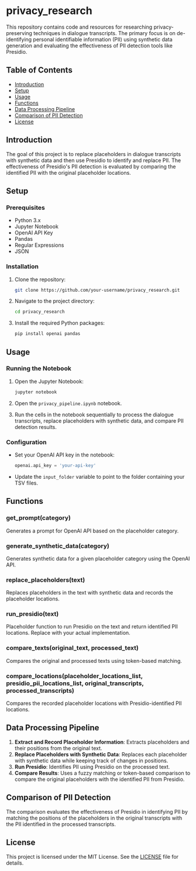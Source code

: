 # privacy_research

This repository contains code and resources for researching privacy-preserving techniques in dialogue transcripts. The primary focus is on de-identifying personal identifiable information (PII) using synthetic data generation and evaluating the effectiveness of PII detection tools like Presidio.

## Table of Contents
- [Introduction](#introduction)
- [Setup](#setup)
- [Usage](#usage)
- [Functions](#functions)
- [Data Processing Pipeline](#data-processing-pipeline)
- [Comparison of PII Detection](#comparison-of-pii-detection)
- [License](#license)

## Introduction

The goal of this project is to replace placeholders in dialogue transcripts with synthetic data and then use Presidio to identify and replace PII. The effectiveness of Presidio's PII detection is evaluated by comparing the identified PII with the original placeholder locations.

## Setup

### Prerequisites

- Python 3.x
- Jupyter Notebook
- OpenAI API Key
- Pandas
- Regular Expressions
- JSON

### Installation

1. Clone the repository:
    ```bash
    git clone https://github.com/your-username/privacy_research.git
    ```

2. Navigate to the project directory:
    ```bash
    cd privacy_research
    ```

3. Install the required Python packages:
    ```bash
    pip install openai pandas
    ```

## Usage

### Running the Notebook

1. Open the Jupyter Notebook:
    ```bash
    jupyter notebook
    ```

2. Open the `privacy_pipeline.ipynb` notebook.

3. Run the cells in the notebook sequentially to process the dialogue transcripts, replace placeholders with synthetic data, and compare PII detection results.

### Configuration

- Set your OpenAI API key in the notebook:
    ```python
    openai.api_key = 'your-api-key'
    ```

- Update the `input_folder` variable to point to the folder containing your TSV files.

## Functions

### get_prompt(category)
Generates a prompt for OpenAI API based on the placeholder category.

### generate_synthetic_data(category)
Generates synthetic data for a given placeholder category using the OpenAI API.

### replace_placeholders(text)
Replaces placeholders in the text with synthetic data and records the placeholder locations.

### run_presidio(text)
Placeholder function to run Presidio on the text and return identified PII locations. Replace with your actual implementation.

### compare_texts(original_text, processed_text)
Compares the original and processed texts using token-based matching.

### compare_locations(placeholder_locations_list, presidio_pii_locations_list, original_transcripts, processed_transcripts)
Compares the recorded placeholder locations with Presidio-identified PII locations.

## Data Processing Pipeline

1. **Extract and Record Placeholder Information**: Extracts placeholders and their positions from the original text.
2. **Replace Placeholders with Synthetic Data**: Replaces each placeholder with synthetic data while keeping track of changes in positions.
3. **Run Presidio**: Identifies PII using Presidio on the processed text.
4. **Compare Results**: Uses a fuzzy matching or token-based comparison to compare the original placeholders with the identified PII from Presidio.

## Comparison of PII Detection

The comparison evaluates the effectiveness of Presidio in identifying PII by matching the positions of the placeholders in the original transcripts with the PII identified in the processed transcripts.

## License

This project is licensed under the MIT License. See the [LICENSE](LICENSE) file for details.
